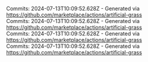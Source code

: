 Commits: 2024-07-13T10:09:52.628Z - Generated via https://github.com/marketplace/actions/artificial-grass
<br>
Commits: 2024-07-13T10:09:52.628Z - Generated via https://github.com/marketplace/actions/artificial-grass
<br>
Commits: 2024-07-13T10:09:52.628Z - Generated via https://github.com/marketplace/actions/artificial-grass
<br>
Commits: 2024-07-13T10:09:52.628Z - Generated via https://github.com/marketplace/actions/artificial-grass
<br>
